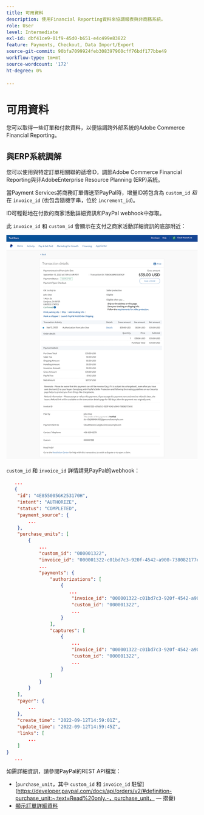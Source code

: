 ```yaml
---
title: 可用資料
description: 使用Financial Reporting資料來協調報表與非商務系統。
role: User
level: Intermediate
exl-id: dbf41ce9-01f9-45d0-b651-e4c499e83822
feature: Payments, Checkout, Data Import/Export
source-git-commit: 90bfa7099924feb308397960cff76bdf177bbe49
workflow-type: tm+mt
source-wordcount: '172'
ht-degree: 0%

---
```


# 可用資料

您可以取得一些訂單和付款資料，以便協調跨外部系統的Adobe Commerce Financial Reporting。

## 與ERP系統調解

您可以使用與特定訂單相關聯的遞增ID，調節Adobe Commerce Financial Reporting與非AdobeEnterprise Resource Planning (ERP)系統。

當Payment Services將商務訂單傳送至PayPal時，增量ID將包含為 `custom_id` _和_ 在 `invoice_id` (也包含隨機字串，位於 `increment_id`)。

ID可輕鬆地在付款的商家活動詳細資訊和PayPal webhook中存取。

此 `invoice_id` 和 `custom_id` 會顯示在支付之商家活動詳細資訊的底部附近：

![`custom_id` 在商家活動詳細資訊中](assets/merchant-activity-ids.png)

`custom_id` 和 `invoice_id` 詳情請見PayPal的webhook：

```json
   ...
   {
    "id": "4E855005GK253170H",
    "intent": "AUTHORIZE",
    "status": "COMPLETED",
    "payment_source": {
        ...
    },
    "purchase_units": [
        {
            ...
            "custom_id": "000001322",
            "invoice_id": "000001322-c01bd7c3-920f-4542-a900-738082177e92",
            ...
            "payments": {
                "authorizations": [
                    {
                       ...
                        "invoice_id": "000001322-c01bd7c3-920f-4542-a900-738082177e92",
                        "custom_id": "000001322",
                        ...
                    }
                ],
                "captures": [
                    {
                        ...
                        "invoice_id": "000001322-c01bd7c3-920f-4542-a900-738082177e92",
                        "custom_id": "000001322",
                        ...
                    }
                ]
            }
        }
    ],
    "payer": {
        ...
    },
    "create_time": "2022-09-12T14:59:01Z",
    "update_time": "2022-09-12T14:59:45Z",
    "links": [
        ...
    ]
}
   ...
```

如需詳細資訊，請參閱PayPal的REST API檔案：

* [`purchase_unit`，其中 `custom_id` 和 `invoice_id` 駐留](https://developer.paypal.com/docs/api/orders/v2/#definition-purchase_unit:~:text=Read%20only.-，purchase_unit， — 摺疊)
* [顯示訂單詳細資料](https://developer.paypal.com/docs/api/orders/v2/#orders_get)
